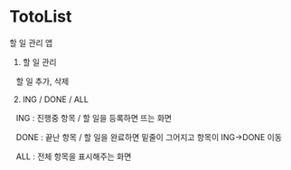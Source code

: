 # TotoList
할 일 관리 앱


1. 할 일 관리

&nbsp;&nbsp;&nbsp;할 일 추가, 삭제


2. ING / DONE / ALL

&nbsp;&nbsp;&nbsp;ING : 진행중 항목 / 할 일을 등록하면 뜨는 화면

&nbsp;&nbsp;&nbsp;DONE : 끝난 항목 / 할 일을 완료하면 밑줄이 그어지고 항목이 ING->DONE 이동

&nbsp;&nbsp;&nbsp;ALL : 전체 항목을 표시해주는 화면
